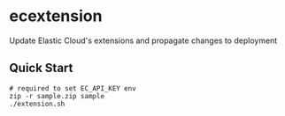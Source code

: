 # ecextension

Update Elastic Cloud's extensions and propagate changes to deployment

## Quick Start

```
# required to set EC_API_KEY env
zip -r sample.zip sample
./extension.sh
```
